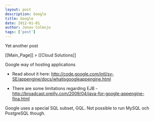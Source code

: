 ```yaml
---
layout: post
description: Google
title: Google
date: 2012-01-01
author: Jonas Colmsjo
tags: ['post']
---
```


Yet another post





[[Main_Page]] > [[Cloud Solutions]]

Google way of hosting applications


* Read about it here: http://code.google.com/intl/sv-SE/appengine/docs/whatisgoogleappengine.html

* There are some limitations regarding EJB - http://broadcast.oreilly.com/2009/04/java-for-google-appengine-fina.html


Google uses a special SQL subset, GQL. Not possible to run MySQL och PostgreSQL though.
